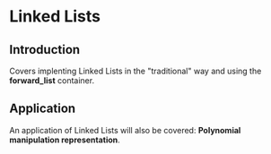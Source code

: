 # Linked Lists

## Introduction

Covers implenting Linked Lists in the "traditional" way and using the __forward_list__ container.

## Application

An application of Linked Lists will also be covered: __Polynomial manipulation representation__.
